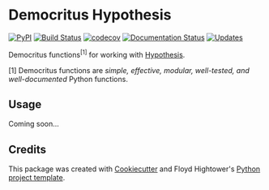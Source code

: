 # Democritus Hypothesis

[![PyPI](https://img.shields.io/pypi/v/d8s_hypothesis.svg)](https://pypi.python.org/pypi/d8s_hypothesis)
[![Build Status](https://travis-ci.org/democritus-project/d8s_hypothesis.svg?branch=main)](https://travis-ci.org/democritus-project/d8s_hypothesis)
[![codecov](https://codecov.io/gh/democritus-project/d8s_hypothesis/branch/main/graph/badge.svg)](https://codecov.io/gh/democritus-project/d8s_hypothesis)
[![Documentation Status](https://readthedocs.org/projects/d8s-hypothesis/badge/?version=latest)](http://d8s-hypothesis.readthedocs.io/en/latest/?badge=latest)
[![Updates](https://pyup.io/repos/github/democritus-project/d8s_hypothesis/shield.svg)](https://pyup.io/repos/github/democritus-project/d8s_hypothesis/)

Democritus functions<sup>[1]</sup> for working with [Hypothesis](https://hypothesis.readthedocs.io/en/latest/).

[1] Democritus functions are <i>simple, effective, modular, well-tested, and well-documented</i> Python functions.

## Usage

Coming soon...

## Credits

This package was created with [Cookiecutter](https://github.com/audreyr/cookiecutter) and Floyd Hightower's [Python project template](https://github.com/fhightower-templates/python-project-template).
